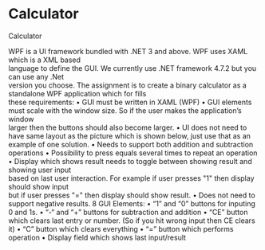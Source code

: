 # Calculator
Calculator

WPF	is	a	UI	framework	bundled	with	.NET	3	and	above.	WPF	uses	XAML	which	is	a	XML	based	
language	to	define	the	GUI.	We	currently	use	.NET	framework	4.7.2	but	you	can	use	any	.Net	
version	you	choose.
The	assignment	is	to	create	a	binary	calculator	as	a	standalone	WPF	application	which	for	fills	
these	requirements:
• GUI	must	be	written	in	XAML	(WPF)
• GUI	elements	must	scale	with	the	window	size.	So	if	the	user	makes	the	application’s	window	
larger	then	the	buttons	should	also	become	larger.
• UI	does	not	need	to	have	same	layout	as	the	picture	which	is	shown	below,	just	use	that	as	an	
example	of	one	solution.
• Needs	to	support	both	addition	and	subtraction	operations
• Possibility	to	press	equals	several	times	to	repeat	an	operation
• Display	which	shows	result	needs	to	toggle	between	showing	result	and	showing	user	input	
based	on	last	user	interaction.	For	example	if	user	presses	"1"	then	display	should	show	input	
but	if	user	presses	"="	then	display	should	show	result.
• Does	not	need	to	support	negative	results.
8	GUI	Elements:
• “1”	and	“0”	buttons	for	inputing	0	and	1s.
• “-“	and	“+”	buttons	for	subtraction	and	addition
• “CE”	button	which	clears	last	entry	or	number.	(So	if	you	hit	wrong	input	then	CE	clears	it)
• “C”	button	which	clears	everything
• “=”	button	which	performs	operation
• Display	field	which	shows	last	input/result
